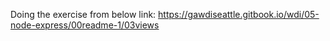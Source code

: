 Doing the exercise from below link:
https://gawdiseattle.gitbook.io/wdi/05-node-express/00readme-1/03views